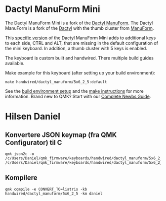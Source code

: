# Dactyl ManuForm Mini

The Dactyl ManuForm Mini is a fork of the [Dactyl ManuForm](https://github.com/tshort/dactyl-keyboard). The Dactyl ManuForm is a fork of the [Dactyl](https://github.com/adereth/dactyl-keyboard) with the thumb cluster from [ManuForm](https://github.com/jeffgran/ManuForm).

This [specific version](https://github.com/jceb/dactyl-manuform-mini-keyboard) of the Dactyl ManuForm Mini adds to additional keys to each side, CTRL and ALT, that are missing in the default configuration of the mini keyboard. In addition, a thumb cluster with 5 keys is enabled.

The keyboard is custom built and handwired. There multiple build guides available.

Make example for this keyboard (after setting up your build environment):

    make handwired/dactyl_manuform/5x6_2_5:default

See the [build environment setup](https://docs.qmk.fm/#/getting_started_build_tools) and the [make instructions](https://docs.qmk.fm/#/getting_started_make_guide) for more information. Brand new to QMK? Start with our [Complete Newbs Guide](https://docs.qmk.fm/#/newbs).


# Hilsen Daniel
## Konvertere JSON keymap (fra QMK Configurator) til C
```
qmk json2c -o /c/Users/Daniel/qmk_firmware/keyboards/handwired/dactyl_manuform/5x6_2_5/keymaps/daniel/keymap.c /c/Users/Daniel/qmk_firmware/keyboards/handwired/dactyl_manuform/5x6_2_5/keymaps/daniel/keymap.json
```

## Kompilere
```
qmk compile -e CONVERT_TO=liatris -kb handwired/dactyl_manuform/5x6_2_5 -km daniel
```
